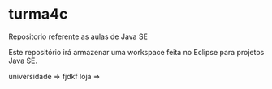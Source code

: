 # turma4c
Repositorio referente as aulas de Java SE

Este repositório irá armazenar uma workspace feita no Eclipse para projetos Java SE.

universidade => fjdkf
loja => 
